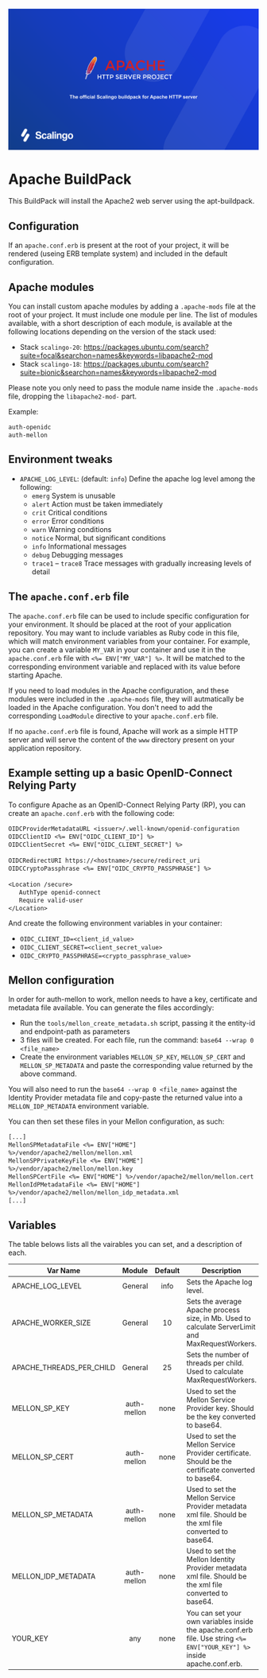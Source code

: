 ![alt text](https://raw.githubusercontent.com/Scalingo/apache-buildpack/1c1e05f53f1d611e0dd2141bd8a49a7fa6cebcbe/scalingo_apache.svg?raw=true)

# Apache BuildPack
This BuildPack will install the Apache2 web server using the apt-buildpack.

## Configuration

If an `apache.conf.erb` is present at the root of your project, it will be
rendered (useing ERB template system) and included in the default
configuration.

## Apache modules

You can install custom apache modules by adding a `.apache-mods` file at the root
of your project. It must include one module per line.
The list of modules available, with a short description of each module, is available at 
the following locations depending on the version of the stack used:
* Stack `scalingo-20`: https://packages.ubuntu.com/search?suite=focal&searchon=names&keywords=libapache2-mod
* Stack `scalingo-18`: https://packages.ubuntu.com/search?suite=bionic&searchon=names&keywords=libapache2-mod

Please note you only need to pass the module name inside the `.apache-mods` file, 
dropping the `libapache2-mod-` part.

Example:

```
auth-openidc
auth-mellon
```

## Environment tweaks

* `APACHE_LOG_LEVEL`: (default: `info`) Define the apache log level among the following:
  * `emerg`	System is unusable
  * `alert`	Action must be taken immediately
  * `crit`	Critical conditions
  * `error`	Error conditions
  * `warn`	Warning conditions
  * `notice`	Normal, but significant conditions
  * `info`	Informational messages
  * `debug`	Debugging messages
  * `trace1` – `trace8` Trace messages with gradually increasing levels of detail

## The `apache.conf.erb` file

The `apache.conf.erb` file can be used to include specific configuration for your
environment. It should be placed at the root of your application repository.
You may want to include variables as Ruby code in this file, which will
match environment variables from your container.
For example, you can create a variable `MY_VAR` in your container and use it in the
`apache.conf.erb` file with `<%= ENV["MY_VAR"] %>`. It will be matched to the corresponding 
environment variable and replaced with its value before starting Apache.

If you need to load modules in the Apache configuration, and these modules were included
in the `.apache-mods` file, they will autmatically be loaded in the Apache configuration.
You don't need to add the corresponding `LoadModule` directive to your `apache.conf.erb` 
file.

If no `apache.conf.erb` file is found, Apache will work as a simple HTTP server and will
serve the content of the `www` directory present on your application repository.

## Example setting up a basic OpenID-Connect Relying Party

To configure Apache as an OpenID-Connect Relying Party (RP), you can create an 
`apache.conf.erb` with the following code:

```
OIDCProviderMetadataURL <issuer>/.well-known/openid-configuration
OIDCClientID <%= ENV["OIDC_CLIENT_ID"] %>
OIDCClientSecret <%= ENV["OIDC_CLIENT_SECRET"] %>

OIDCRedirectURI https://<hostname>/secure/redirect_uri
OIDCCryptoPassphrase <%= ENV["OIDC_CRYPTO_PASSPHRASE"] %>

<Location /secure>
   AuthType openid-connect
   Require valid-user
</Location>
```
And create the following environment variables in your container:
* `OIDC_CLIENT_ID=<client_id_value>`
* `OIDC_CLIENT_SECRET=<client_secret_value>`
* `OIDC_CRYPTO_PASSPHRASE=<crypto_passphrase_value>`

## Mellon configuration

In order for auth-mellon to work, mellon needs to have a key, certificate and metadata file available.
You can generate the files accordingly:
* Run the `tools/mellon_create_metadata.sh` script, passing it the entity-id and endpoint-path as parameters
* 3 files will be created. For each file, run the command: `base64 --wrap 0 <file_name>`
* Create the environment variables `MELLON_SP_KEY`, `MELLON_SP_CERT` and `MELLON_SP_METADATA` and paste the corresponding value returned by the above command.

You will also need to run the `base64 --wrap 0 <file_name>` against the Identity Provider metadata file and copy-paste the returned value into a `MELLON_IDP_METADATA` environment variable.

You can then set these files in your Mellon configuration, as such:
```
[...]
MellonSPMetadataFile <%= ENV["HOME"] %>/vendor/apache2/mellon/mellon.xml
MellonSPPrivateKeyFile <%= ENV["HOME"] %>/vendor/apache2/mellon/mellon.key
MellonSPCertFile <%= ENV["HOME"] %>/vendor/apache2/mellon/mellon.cert
MellonIdPMetadataFile <%= ENV["HOME"] %>/vendor/apache2/mellon/mellon_idp_metadata.xml
[...]
```

## Variables

The table belows lists all the vairables you can set, and a description of each.

| Var Name | Module | Default | Description |
|----------|:------:|:-------:|-------------|
| APACHE_LOG_LEVEL | General | info | Sets the Apache log level. |
| APACHE_WORKER_SIZE | General | 10 | Sets the average Apache process size, in Mb. Used to calculate ServerLimit and MaxRequestWorkers. |
| APACHE_THREADS_PER_CHILD | General | 25 | Sets the number of threads per child. Used to calculate MaxRequestWorkers. |
| MELLON_SP_KEY | auth-mellon | none | Used to set the Mellon Service Provider key. Should be the key converted to base64. |
| MELLON_SP_CERT | auth-mellon | none | Used to set the Mellon Service Provider certificate. Should be the certificate converted to base64. |
| MELLON_SP_METADATA | auth-mellon | none | Used to set the Mellon Service Provider metadata xml file. Should be the xml file converted to base64. |
| MELLON_IDP_METADATA | auth-mellon | none | Used to set the Mellon Identity Provider metadata xml file. Should be the xml file converted to base64. |
| YOUR_KEY | any | none | You can set your own variables inside the apache.conf.erb file. Use string `<%= ENV["YOUR_KEY"] %>` inside apache.conf.erb. |
